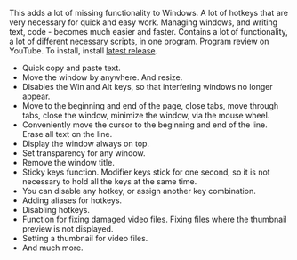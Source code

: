 This adds a lot of missing functionality to Windows.
A lot of hotkeys that are very necessary for quick and easy work.
Managing windows, and writing text, code - becomes much easier and faster.
Contains a lot of functionality, a lot of different necessary scripts, in one program.
Program review on YouTube.
To install, install [latest release](https://github.com/mnbcz/QuickHotkeys/releases).

- Quick copy and paste text.
- Move the window by anywhere. And resize.
- Disables the Win and Alt keys, so that interfering windows no longer appear.
- Move to the beginning and end of the page, close tabs, move through tabs, close the window, minimize the window, via the mouse wheel.
- Conveniently move the cursor to the beginning and end of the line. Erase all text on the line.
- Display the window always on top.
- Set transparency for any window.
- Remove the window title.
- Sticky keys function. Modifier keys stick for one second, so it is not necessary to hold all the keys at the same time.
- You can disable any hotkey, or assign another key combination.
- Adding aliases for hotkeys.
- Disabling hotkeys.
- Function for fixing damaged video files. Fixing files where the thumbnail preview is not displayed.
- Setting a thumbnail for video files.
- And much more.
